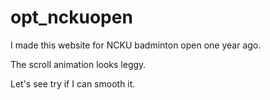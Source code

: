 # opt_nckuopen
I made this website for NCKU badminton open one year ago.

The scroll animation looks leggy.

Let's see try if I can smooth it.

